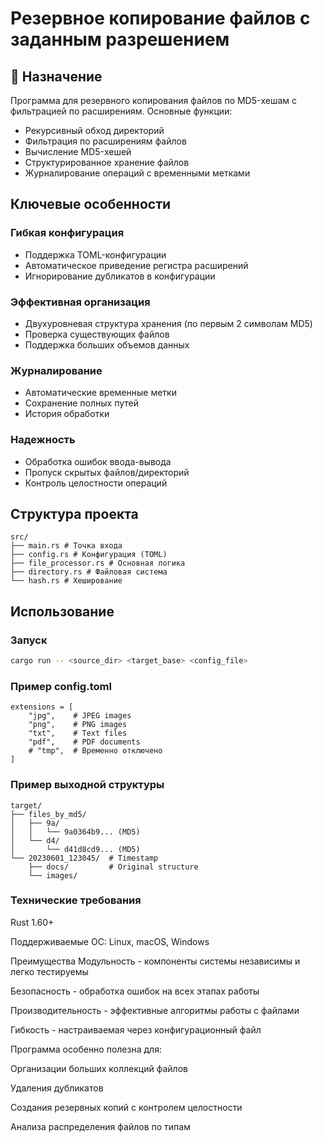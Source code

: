 # Резервное копирование файлов с заданным разрешением

## 📌 Назначение

Программа для резервного копирования файлов по MD5-хешам с фильтрацией по расширениям. Основные функции:

- Рекурсивный обход директорий
- Фильтрация по расширениям файлов
- Вычисление MD5-хешей
- Структурированное хранение файлов
- Журналирование операций с временными метками

## Ключевые особенности

### Гибкая конфигурация
- Поддержка TOML-конфигурации
- Автоматическое приведение регистра расширений
- Игнорирование дубликатов в конфигурации

### Эффективная организация
- Двухуровневая структура хранения (по первым 2 символам MD5)
- Проверка существующих файлов
- Поддержка больших объемов данных

### Журналирование
- Автоматические временные метки
- Сохранение полных путей
- История обработки

### Надежность
- Обработка ошибок ввода-вывода
- Пропуск скрытых файлов/директорий
- Контроль целостности операций

## Структура проекта
```
src/
├── main.rs # Точка входа
├── config.rs # Конфигурация (TOML)
├── file_processor.rs # Основная логика
├── directory.rs # Файловая система
└── hash.rs # Хеширование
```
## Использование

### Запуск
```bash
cargo run -- <source_dir> <target_base> <config_file>
```
### Пример config.toml
```
extensions = [
    "jpg",    # JPEG images
    "png",    # PNG images
    "txt",    # Text files
    "pdf",    # PDF documents
    # "tmp",  # Временно отключено
]
```

### Пример выходной структуры
```
target/
├── files_by_md5/
│   ├── 9a/
│   │   └── 9a0364b9... (MD5)
│   └── d4/
│       └── d41d8cd9... (MD5)
└── 20230601_123045/  # Timestamp
    ├── docs/         # Original structure
    └── images/
```

### Технические требования
Rust 1.60+

Поддерживаемые ОС: Linux, macOS, Windows

Преимущества
Модульность - компоненты системы независимы и легко тестируемы

Безопасность - обработка ошибок на всех этапах работы

Производительность - эффективные алгоритмы работы с файлами

Гибкость - настраиваемая через конфигурационный файл

Программа особенно полезна для:

Организации больших коллекций файлов

Удаления дубликатов

Создания резервных копий с контролем целостности

Анализа распределения файлов по типам
